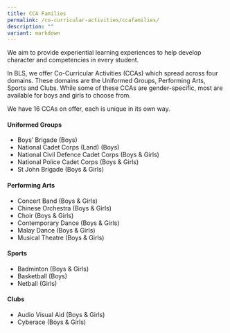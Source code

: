 ```yaml
---
title: CCA Families
permalink: /co-curricular-activities/ccafamilies/
description: ""
variant: markdown
---
```

We aim to provide experiential learning experiences to help develop character and competencies in every student.

In BLS, we offer Co-Curricular Activities (CCAs) which spread across four domains. These domains are the Uniformed Groups, Performing Arts, Sports and Clubs. While some of these CCAs are gender-specific, most are available for boys and girls to choose from.

We have 16 CCAs on offer, each is unique in its own way.

#### **Uniformed Groups**

*   Boys’ Brigade (Boys)
*   National Cadet Corps (Land) (Boys)
*   National Civil Defence Cadet Corps (Boys & Girls)
*   National Police Cadet Corps (Boys & Girls)
*   St John Brigade (Boys & Girls)

#### **Performing Arts**

*   Concert Band (Boys & Girls)
*   Chinese Orchestra (Boys & Girls)
*   Choir (Boys & Girls)
*   Contemporary Dance (Boys & Girls)
*   Malay Dance (Boys & Girls)
*   Musical Theatre (Boys & Girls)

#### **Sports**

*   Badminton (Boys & Girls)
*   Basketball (Boys)
*   Netball (Girls)

#### **Clubs**

*   Audio Visual Aid (Boys & Girls)
*   Cyberace (Boys & Girls)